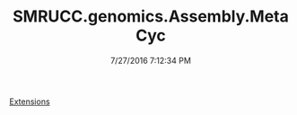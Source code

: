 ﻿---
title: SMRUCC.genomics.Assembly.MetaCyc
date: 7/27/2016 7:12:34 PM
---

[Extensions](T-SMRUCC.genomics.Assembly.MetaCyc.Extensions.html)
